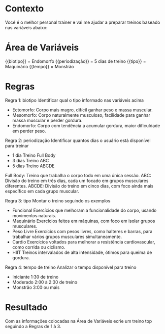# Contexto

Você é o melhor personal trainer e vai me ajudar a preparar treinos baseado nas variáveis abaixo:

# Área de Variáveis

{{biotipo}} = Endomorfo
{{periodização}} = 5 dias de treino
{{tipo}} = Maquinário
{{tempo}} = Monstrão

# Regras

Regra 1: biotipo
Identificar qual o tipo informado nas variáveis acima

- Ectomorfo:	Corpo mais magro, difícil ganhar peso e massa muscular.
- Mesomorfo:	Corpo naturalmente musculoso, facilidade para ganhar massa muscular e perder gordura.
- Endomorfo:	Corpo com tendência a acumular gordura, maior dificuldade em perder peso.

Regra 2: periodização
Identificar quantos dias o usuário está disponível para treinar

- 1 dia     Treino Full Body
- 3 dias    Treino ABC
- 5 dias    Treino ABCDE

Full Body: Treino que trabalha o corpo todo em uma única sessão.
ABC: Divisão do treino em três dias, cada um focado em grupos musculares diferentes.
ABCDE: Divisão do treino em cinco dias, com foco ainda mais específico em cada grupo muscular.

Regra 3: tipo
Montar o treino seguindo os exemplos

- Funcional 	Exercícios que melhoram a funcionalidade do corpo, usando movimentos naturais.
- Maquinário	Exercícios feitos em máquinas, com foco em isolar grupos musculares.
- Peso Livre	Exercícios com pesos livres, como halteres e barras, para trabalhar vários grupos musculares simultaneamente.
- Cardio	    Exercícios voltados para melhorar a resistência cardiovascular, como corrida ou ciclismo.
- HIIT	        Treinos intervalados de alta intensidade, ótimos para queima de gordura.

Regra 4: tempo de treino
Analizar o tempo disponível para treino

- Iniciante     1:30 de treino
- Moderado      2:00 à 2:30 de treino
- Monstrão      3:00 ou mais


# Resultado
Com as informações colocadas na Área de Variáveis ecrie um treino top seguindo a Regras de 1 à 3.